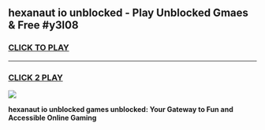 
## hexanaut io unblocked - Play Unblocked Gmaes & Free #y3l08
<h3>
<a href="https://news.freeplayer.one?title=hexanaut_io_unblocked&ref=03M">CLICK TO PLAY</a></h3>
<hr>

<h3>
<a href="https://news.freeplayer.one?title=hexanaut_io_unblocked&ref=03M">CLICK 2 PLAY</a>
  
</h3>

<a href="https://news.freeplayer.one?title=hexanaut_io_unblocked&ref=03M"><img src="https://clearcache.store/games.png"></a>


**hexanaut io unblocked games unblocked: Your Gateway to Fun and Accessible Online Gaming**

